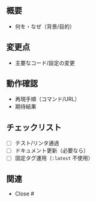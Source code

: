 ## 概要
- 何を・なぜ（背景/目的）

## 変更点
- 主要なコード/設定の変更

## 動作確認
- 再現手順（コマンド/URL）
- 期待結果

## チェックリスト
- [ ] テスト/リンタ通過
- [ ] ドキュメント更新（必要なら）
- [ ] 固定タグ運用（`:latest` 不使用）

## 関連
- Close #
